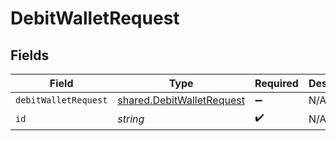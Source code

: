 # DebitWalletRequest


## Fields

| Field                                                                         | Type                                                                          | Required                                                                      | Description                                                                   |
| ----------------------------------------------------------------------------- | ----------------------------------------------------------------------------- | ----------------------------------------------------------------------------- | ----------------------------------------------------------------------------- |
| `debitWalletRequest`                                                          | [shared.DebitWalletRequest](../../../sdk/models/shared/debitwalletrequest.md) | :heavy_minus_sign:                                                            | N/A                                                                           |
| `id`                                                                          | *string*                                                                      | :heavy_check_mark:                                                            | N/A                                                                           |